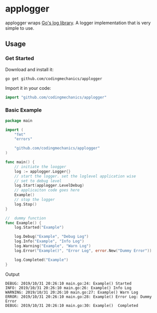 # applogger

applogger wraps [Go's log library](https://golang.org/src/log/log.go). A logger implementation that is very simple to use. 

## Usage 
### Get Started
Download and install it:

`go get github.com/codingmechanics/applogger`

Import it in your code:

```go
import "github.com/codingmechanics/applogger"
```

### Basic Example
```go
package main

import (
    "fmt"
    "errors"

    "github.com/codingmechanics/applogger"
)

func main() {
    // initiate the loogger
    log := applogger.Logger{}
    // start the logger. set the loglevel application wise
    // set to debug level
    log.Start(applogger.LevelDebug)
    // applicaiton code goes here
    Example()
    // stop the logger
    log.Stop()
}

//  dummy function
func Example() {
    log.Started("Example")

    log.Debug("Example", "Debug Log")
    log.Info("Example", "Info Log")
    log.Warning("Example", "Warn Log")
    log.Error("Example()", "Error Log", error.New("Dummy Error"))

    log.Completed("Example")
}
```

Output 

```
DEBUG: 2019/10/31 20:26:10 main.go:24: Example() Started
INFO: 2019/10/31 20:26:10 main.go:26: Example() Info Log
WARNING: 2019/10/31 20:26:10 main.go:27: Example() Warn Log
ERROR: 2019/10/31 20:26:10 main.go:28: Example() Error Log: Dummy Error
DEBUG: 2019/10/31 20:26:10 main.go:30: Example()  Completed
```
